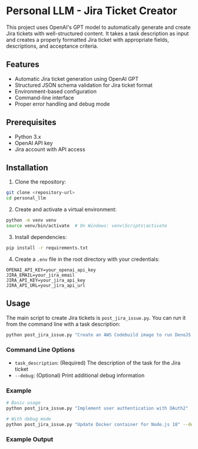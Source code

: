 # Personal LLM - Jira Ticket Creator

This project uses OpenAI's GPT model to automatically generate and create Jira tickets with well-structured content. It takes a task description as input and creates a properly formatted Jira ticket with appropriate fields, descriptions, and acceptance criteria.

## Features

- Automatic Jira ticket generation using OpenAI GPT
- Structured JSON schema validation for Jira ticket format
- Environment-based configuration
- Command-line interface
- Proper error handling and debug mode

## Prerequisites

- Python 3.x
- OpenAI API key
- Jira account with API access

## Installation

1. Clone the repository:
```bash
git clone <repository-url>
cd personal_llm
```

2. Create and activate a virtual environment:
```bash
python -m venv venv
source venv/bin/activate  # On Windows: venv\Scripts\activate
```

3. Install dependencies:
```bash
pip install -r requirements.txt
```

4. Create a `.env` file in the root directory with your credentials:
```env
OPENAI_API_KEY=your_openai_api_key
JIRA_EMAIL=your_jira_email
JIRA_API_KEY=your_jira_api_key
JIRA_API_URL=your_jira_api_url
```

## Usage

The main script to create Jira tickets is `post_jira_issue.py`. You can run it from the command line with a task description:

```bash
python post_jira_issue.py "Create an AWS Codebuild image to run DenoJS tests"
```

### Command Line Options

- `task_description`: (Required) The description of the task for the Jira ticket
- `--debug`: (Optional) Print additional debug information

### Example

```bash
# Basic usage
python post_jira_issue.py "Implement user authentication with OAuth2"

# With debug mode
python post_jira_issue.py "Update Docker container for Node.js 18" --debug
```

### Example Output 